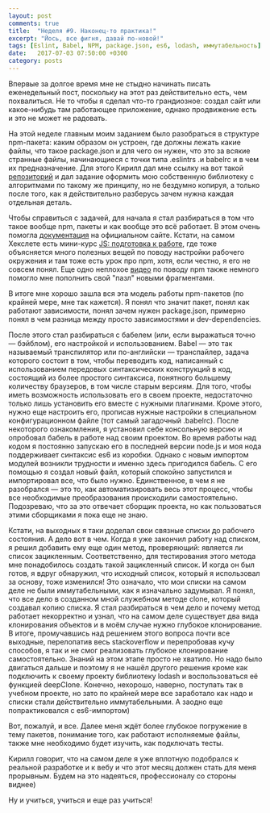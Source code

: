```yaml
---
layout: post
comments: true
title:  "Неделя #9. Наконец-то практика!"
excerpt: "Йось, все фигня, давай по-новой!"
tags: [Eslint, Babel, NPM, package.json, es6, lodash, иммутабельность]
date:   2017-07-03 07:50:00 +0300
category: posts
---
```

Впервые за долгое время мне не стыдно начинать писать еженедельный пост, поскольку на этот раз действительно есть, чем похвалиться. Не то чтобы я сделал что-то грандиозное: создал сайт или какое-нибудь там работающее приложение, однако продвижение есть и это не  может не радовать.

На этой неделе главным моим  заданием было разобраться в структуре npm-пакета: каким образом он устроен, где должны лежать какие файлы, что такое package.json и для чего он нужен, что это за всякие странные файлы, начинающиеся с точки типа .eslintrs .и babelrc и в чем их предназначение. Для этого Кирилл дал мне ссылку на вот такой [репозиторий](https://github.com/hexlet-boilerplates/nodejs-package) и дал задание оформить мою собственную библиотеку с алгоритмами по такому же принципу, но не бездумно копируя, а только после того, как я действительно разберусь зачем нужна каждая отдельная деталь.

Чтобы справиться с задачей, для начала я стал разбираться в том что такое вообще npm, пакеты и как вообще это всё работает. В этом очень помогла [документация](https://docs.npmjs.com/) на официальном сайте. Кстати, на самом Хекслете есть мини-курс [JS: подготовка к работе](https://ru.hexlet.io/courses/javascript_setup), где тоже объясняется много полезных вещей по поводу настройки рабочего окружения и там тоже есть урок про npm, хотя, если честно, я его не совсем понял. Еще одно неплохое [видео](https://www.youtube.com/watch?v=2e0hbjtUT-4) по поводу npm также немного помогло мне пополнить свой "пазл" новыми фрагментами.

В итоге мне хорошо зашла вся эта модель работы npm-пакетов (по крайней мере, мне так кажется). Я понял что значит пакет, понял как работают зависимости, понял зачем нужен package.json, примерно понял в чем разница между просто зависимостями и dev-dependencies.

После этого стал разбираться с бабелем (или, если выражаться точно — бэйблом), его настройкой и использованием. Babel — это так называемый транспилятор или по-английски — транспайлер, задача которого состоит в том, чтобы переводить код, написанный с использованием передовых синтаксических конструкций в код, состоящий из более простого синтаксиса, понятного большему количеству браузеров, в том числе старым версиям. Для того, чтобы иметь возможность использовать его в своем проекте, недостаточно только лишь установить его вместе с нужными плагинами. Кроме этого, нужно еще настроить его, прописав нужные настройки в  специальном конфигурационном файле (тот самый загадочный .babelrc). После некоторого ознакомления, я установил себе консольную версию и опробовал бабель в работе над своим проектом. Во время работы над кодом я постоянно запускаю его в последней версии node.js и моя нода поддерживает синтаксис es6 из коробки. Однако с новым импортом модулей возникли трудности и именно здесь пригодился бабель. С его помощью я создал новый файл, который спокойно запустился и импортировал все, что было нужно. Единственное, в чем я не разобрался — это то, как автоматизировать весь этот процесс, чтобы все необходимые преобразования происходили самостоятельно. Подозреваю, что за это отвечает сборщик проекта, но как пользоваться этими сборщиками я пока еще не знаю.

Кстати, на выходных я таки доделал свои связные списки до рабочего состояния. А дело вот в чем. Когда я уже закончил работу над списком, я решил добавить ему еще один метод, проверяющий: является ли список зацикленным. Соответственно, для тестирования этого метода мне понадобилось создать такой зацикленный список. И когда он был готов, я вдруг обнаружил, что исходный список, который я использовал за основу, тоже изменился! Это означало, что мои списки на самом деле не были иммутабельными, как я изначально задумывал. Я понял, что все дело в созданном мной служебном методе clone, который создавал копию списка. Я стал разбираться в чем дело и почему метод работает некорректно и узнал, что на самом деле существует два вида клонирования объектов и в моём случае нужно глубокое клонирование. В итоге, промучавшись над решением этого вопроса почти все выходные, перелопатив весь stackoverflow и перепробовав кучу способов, я так и не смог реализовать глубокое клонирование самостоятельно. Знаний на этом этапе просто не хватило. Но надо было двигаться дальше и поэтому я не нашёл другого решения кроме как подключить к своему проекту библиотеку lodash и воспользоваться её функцией deepClone. Конечно, нехорошо, наверно, поступать так в учебном проекте, но зато по крайней мере все заработало как надо и списки стали действительно иммутабельными. А заодно еще попрактиковался с es6-импортом)

Вот, пожалуй, и все. Далее меня ждёт более глубокое погружение в тему пакетов, понимание того, как работают исполняемые файлы, также мне необходимо будет изучить, как подключать тесты.

Кирилл говорит, что на самом деле я уже вплотную подобрался к реальной разработке и к вебу и что этот месяц должен стать для меня прорывным. Будем на это надеяться, профессионалу со стороны виднее)

Ну и учиться, учиться и еще раз учиться!
